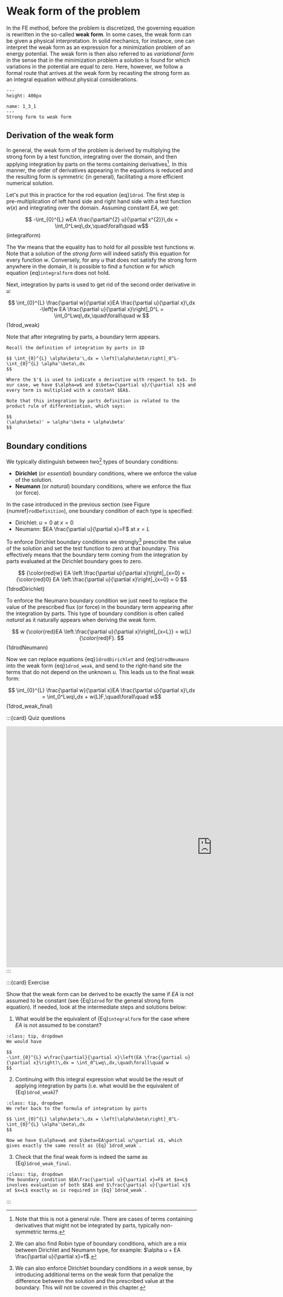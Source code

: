 # Weak form of the problem

In the FE method, before the problem is discretized, the governing equation is rewritten in the so-called **weak form**. In some cases, the weak form can be given a physical interpretation. In solid mechanics, for instance, one can interpret the weak form as an expression for a minimization problem of an energy potential. The weak form is then also referred to as *variational form* in the sense that in the minimization problem a solution is found for which variations in the potential are equal to zero. Here, however, we follow a formal route that arrives at the weak form by recasting the strong form as an integral equation without physical considerations. 

```{figure} ./figures/1_3_1.png
---
height: 400px

name: 1_3_1
---
Strong form to weak form 
```

## Derivation of the weak form

In general, the weak form of the problem is derived by multiplying the strong form by a test function, integrating over the domain, and then applying integration by parts on the terms containing derivatives[^integration_by_parts]. In this manner, the order of derivatives appearing in the equations is reduced and the resulting form is symmetric (in general), facilitating a more efficient numerical solution.

Let's put this in practice for the rod equation {eq}`1drod`. The first step is pre-multiplication of left hand side and right hand side with a test function $w(x)$ and integrating over the domain. Assuming constant $EA$, we get:

$$ -\int_{0}^{L} wEA \frac{\partial^{2} u}{\partial x^{2}}\,dx = \int_0^Lwq\,dx,\quad\forall\quad w$$ (integralform)

The $\forall w$ means that the equality has to hold for all possible test functions $w$. Note that a solution of the *strong form* will indeed satisfy this equation for every function $w$. Conversely, for any $u$ that does not satisfy the strong form anywhere in the domain, it is possible to find a function $w$ for which equation {eq}`integralform` does not hold.

Next, integration by parts is used to get rid of the second order derivative in $u$:

$$ 
\int_{0}^{L} \frac{\partial w}{\partial x}EA \frac{\partial u}{\partial x}\,dx -\left[w EA \frac{\partial u}{\partial x}\right]_0^L = \int_0^Lwq\,dx,\quad\forall\quad w
$$ (1drod_weak)

Note that after integrating by parts, a boundary term appears. 

```{admonition} Integration by parts
Recall the definition of integration by parts in 1D

$$ \int_{0}^{L} \alpha\beta'\,dx = \left[\alpha\beta\right]_0^L-\int_{0}^{L} \alpha'\beta\,dx 
$$

Where the $'$ is used to indicate a derivative with respect to $x$. In our case, we have $\alpha=w$ and $\beta={\partial u}/{\partial x}$ and every term is multiplied with a constant $EA$. 

Note that this integration by parts definition is related to the product rule of differentiation, which says:

$$
(\alpha\beta)' = \alpha'\beta + \alpha\beta'
$$
```

## Boundary conditions 

We typically distinguish between two[^BC_types] types of boundary conditions:

- **Dirichlet** (or *essential*) boundary conditions, where we enforce the value of the solution. 
- **Neumann** (or *natural*) boundary conditions, where we enforce the flux (or force). 

In the case introduced in the previous section (see Figure {numref}`rodDefinition`), one boundary condition of each type is specified:

- Dirichlet: $u=0$ at $x=0$
- Neumann: $EA \frac{\partial u}{\partial x}=F$ at $x=L$

To enforce Dirichlet boundary conditions we strongly[^weak_bc] prescribe the value of the solution and set the test function to zero at that boundary. This effectively means that the boundary term coming from the integration by parts evaluated at the Dirichlet boundary goes to zero.

$$
{\color{red}w} EA \left.\frac{\partial u}{\partial x}\right|_{x=0} = {\color{red}0} EA \left.\frac{\partial u}{\partial x}\right|_{x=0} = 0
$$ (1drodDirichlet)

To enforce the Neumann boundary condition we just need to replace the value of the prescribed flux (or force) in the boundary term appearing after the integration by parts. This type of boundary condition is often called *natural* as it naturally appears when deriving the weak form.

$$
w {\color{red}EA \left.\frac{\partial u}{\partial x}\right|_{x=L}} = w(L){\color{red}F}.
$$ (1drodNeumann)

Now we can replace equations {eq}`1drodDirichlet` and {eq}`1drodNeumann` into the weak form {eq}`1drod_weak`, and send to the right-hand site the terms that do not depend on the unknown $u$. This leads us to the final weak form:

$$ \int_{0}^{L} \frac{\partial w}{\partial x}EA \frac{\partial u}{\partial x}\,dx = \int_0^Lwq\,dx + w(L)F,\quad\forall\quad w$$ (1drod_weak_final)

:::{card} Quiz questions
<iframe src="https://tudelft.h5p.com/content/1292102792292432297/embed" aria-label="Natural boundary conditions" width="1088" height="637" frameborder="0" allowfullscreen="allowfullscreen" allow="autoplay *; geolocation *; microphone *; camera *; midi *; encrypted-media *"></iframe><script src="https://tudelft.h5p.com/js/h5p-resizer.js" charset="UTF-8"></script>
:::


:::{card} Exercise

Show that the weak form can be derived to be exactly the same if $EA$ is not assumed to be constant (see {Eq}`1drod` for the general strong form equation). If needed, look at the intermediate steps and solutions below:


1. What would be the equivalent of {Eq}`integralform` for the case where $EA$ is not assumed to be constant?
```{admonition} Solution
:class: tip, dropdown
We would have 

$$
-\int_{0}^{L} w\frac{\partial}{\partial x}\left(EA \frac{\partial u}{\partial x}\right)\,dx = \int_0^Lwq\,dx,\quad\forall\quad w
$$
```

2. Continuing with this integral expression what would be the result of applying integration by parts (i.e. what would be the equivalent of {Eq}`1drod_weak`)?
```{admonition} Solution
:class: tip, dropdown
We refer back to the formula of integration by parts 

$$ \int_{0}^{L} \alpha\beta'\,dx = \left[\alpha\beta\right]_0^L-\int_{0}^{L} \alpha'\beta\,dx
$$

Now we have $\alpha=w$ and $\beta=EA\partial u/\partial x$, which gives exactly the same result as {Eq}`1drod_weak`. 
```

3. Check that the final weak form is indeed the same as {Eq}`1drod_weak_final`. 

```{admonition} Solution
:class: tip, dropdown
The boundary condition $EA\frac{\partial u}{\partial x}=F$ at $x=L$ involves evaluation of both $EA$ and $\frac{\partial u}{\partial x}$ at $x=L$ exactly as is required in {Eq}`1drod_weak`. 
```

:::

<!-- - Link to virtual displacement -->

[^integration_by_parts]: Note that this is not a general rule. There are cases of terms containing derivatives that might not be integrated by parts, typically non-symmetric terms.

[^BC_types]: We can also find Robin type of boundary conditions, which are a mix between Dirichlet and Neumann type, for example: $\alpha u + EA \frac{\partial u}{\partial x}=f$.

[^weak_bc]: We can also enforce Dirichlet boundary conditions in a *weak* sense, by introducing additional terms on the weak form that penalize the difference between the solution and the prescribed value at the boundary. This will not be covered in this chapter.

